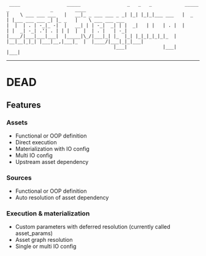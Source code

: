 ```
 ____                 _____                 _   _   _            _____ _               _        ____              
|    \ ___ ___ ___   |   __|_ _ ___ ___ _ _| |_| |_|_|___ ___   |  _  | |___ ___ ___ _| |_ _   |    \ ___ ___ ___ 
|  |  | . | -_|_ -|  |   __| | | -_|  _| | |  _|   | |   | . |  |     | |  _| -_| .'| . | | |  |  |  | . |   | -_|
|____/|___|___|___|  |_____|\_/|___|_| |_  |_| |_|_|_|_|_|_  |  |__|__|_|_| |___|__,|___|_  |  |____/|___|_|_|___|
                                       |___|             |___|                          |___|                     
```

---

# DEAD

## Features

### Assets
* Functional or OOP definition
* Direct execution
* Materialization with IO config
* Multi IO config
* Upstream asset dependency

### Sources
* Functional or OOP definition
* Auto resolution of asset dependency

### Execution & materialization
* Custom parameters with deferred resolution (currently called asset_params)
* Asset graph resolution
* Single or multi IO config

